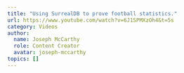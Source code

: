 ```yaml
---
title: "Using SurrealDB to prove football statistics."
url: https://www.youtube.com/watch?v=6J1SPMXzOh4&t=5s
category: Videos
author:
  name: Joseph McCarthy
  role: Content Creator
  avatar: joseph-mccarthy
topics: []
---
```


